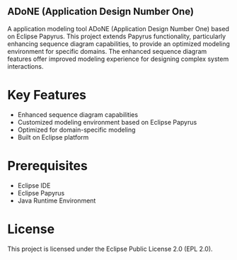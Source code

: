 ## ADoNE (Application Design Number One)

A application modeling tool ADoNE (Application Design Number One) based on Eclipse Papyrus. This project extends Papyrus functionality, particularly enhancing sequence diagram capabilities, to provide an optimized modeling environment for specific domains. The enhanced sequence diagram features offer improved modeling experience for designing complex system interactions.

# Key Features

- Enhanced sequence diagram capabilities
- Customized modeling environment based on Eclipse Papyrus
- Optimized for domain-specific modeling
- Built on Eclipse platform

# Prerequisites

- Eclipse IDE
- Eclipse Papyrus
- Java Runtime Environment

# License
This project is licensed under the Eclipse Public License 2.0 (EPL 2.0).
